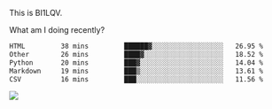 This is BI1LQV.

What am I doing recently?

<!--START_SECTION:waka-->

```txt
HTML         38 mins         ██████▓░░░░░░░░░░░░░░░░░░   26.95 %
Other        26 mins         ████▓░░░░░░░░░░░░░░░░░░░░   18.52 %
Python       20 mins         ███▓░░░░░░░░░░░░░░░░░░░░░   14.04 %
Markdown     19 mins         ███▒░░░░░░░░░░░░░░░░░░░░░   13.61 %
CSV          16 mins         ███░░░░░░░░░░░░░░░░░░░░░░   11.56 %
```

<!--END_SECTION:waka-->

<img src="https://github-readme-stats.vercel.app/api?username=bi1lqv&show_icons=true&count_private=true">
